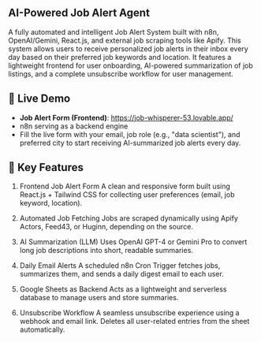 ## AI-Powered Job Alert Agent
A fully automated and intelligent Job Alert System built with n8n, OpenAI/Gemini, React.js, and external job scraping tools like Apify. This system allows users to receive personalized job alerts in their inbox every day based on their preferred job keywords and location. It features a lightweight frontend for user onboarding, AI-powered summarization of job listings, and a complete unsubscribe workflow for user management.

## 🔗 Live Demo
- **Job Alert Form (Frontend)**: https://job-whisperer-53.lovable.app/
- n8n serving as a backend engine
- Fill the live form with your email, job role (e.g., "data scientist"), and preferred city to start receiving AI-summarized job alerts every day.

## 🧩 Key Features
1. Frontend Job Alert Form
A clean and responsive form built using React.js + Tailwind CSS for collecting user preferences (email, job keyword, location).

2. Automated Job Fetching
Jobs are scraped dynamically using Apify Actors, Feed43, or Huginn, depending on the source.

3. AI Summarization (LLM)
Uses OpenAI GPT-4 or Gemini Pro to convert long job descriptions into short, readable summaries.

4. Daily Email Alerts
A scheduled n8n Cron Trigger fetches jobs, summarizes them, and sends a daily digest email to each user.

5. Google Sheets as Backend
Acts as a lightweight and serverless database to manage users and store summaries.

6. Unsubscribe Workflow
A seamless unsubscribe experience using a webhook and email link. Deletes all user-related entries from the sheet automatically.

